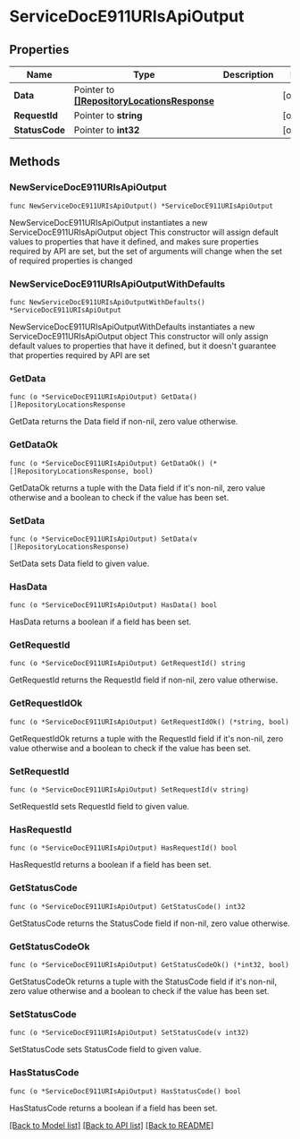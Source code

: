 # ServiceDocE911URIsApiOutput

## Properties

Name | Type | Description | Notes
------------ | ------------- | ------------- | -------------
**Data** | Pointer to [**[]RepositoryLocationsResponse**](RepositoryLocationsResponse.md) |  | [optional] 
**RequestId** | Pointer to **string** |  | [optional] 
**StatusCode** | Pointer to **int32** |  | [optional] 

## Methods

### NewServiceDocE911URIsApiOutput

`func NewServiceDocE911URIsApiOutput() *ServiceDocE911URIsApiOutput`

NewServiceDocE911URIsApiOutput instantiates a new ServiceDocE911URIsApiOutput object
This constructor will assign default values to properties that have it defined,
and makes sure properties required by API are set, but the set of arguments
will change when the set of required properties is changed

### NewServiceDocE911URIsApiOutputWithDefaults

`func NewServiceDocE911URIsApiOutputWithDefaults() *ServiceDocE911URIsApiOutput`

NewServiceDocE911URIsApiOutputWithDefaults instantiates a new ServiceDocE911URIsApiOutput object
This constructor will only assign default values to properties that have it defined,
but it doesn't guarantee that properties required by API are set

### GetData

`func (o *ServiceDocE911URIsApiOutput) GetData() []RepositoryLocationsResponse`

GetData returns the Data field if non-nil, zero value otherwise.

### GetDataOk

`func (o *ServiceDocE911URIsApiOutput) GetDataOk() (*[]RepositoryLocationsResponse, bool)`

GetDataOk returns a tuple with the Data field if it's non-nil, zero value otherwise
and a boolean to check if the value has been set.

### SetData

`func (o *ServiceDocE911URIsApiOutput) SetData(v []RepositoryLocationsResponse)`

SetData sets Data field to given value.

### HasData

`func (o *ServiceDocE911URIsApiOutput) HasData() bool`

HasData returns a boolean if a field has been set.

### GetRequestId

`func (o *ServiceDocE911URIsApiOutput) GetRequestId() string`

GetRequestId returns the RequestId field if non-nil, zero value otherwise.

### GetRequestIdOk

`func (o *ServiceDocE911URIsApiOutput) GetRequestIdOk() (*string, bool)`

GetRequestIdOk returns a tuple with the RequestId field if it's non-nil, zero value otherwise
and a boolean to check if the value has been set.

### SetRequestId

`func (o *ServiceDocE911URIsApiOutput) SetRequestId(v string)`

SetRequestId sets RequestId field to given value.

### HasRequestId

`func (o *ServiceDocE911URIsApiOutput) HasRequestId() bool`

HasRequestId returns a boolean if a field has been set.

### GetStatusCode

`func (o *ServiceDocE911URIsApiOutput) GetStatusCode() int32`

GetStatusCode returns the StatusCode field if non-nil, zero value otherwise.

### GetStatusCodeOk

`func (o *ServiceDocE911URIsApiOutput) GetStatusCodeOk() (*int32, bool)`

GetStatusCodeOk returns a tuple with the StatusCode field if it's non-nil, zero value otherwise
and a boolean to check if the value has been set.

### SetStatusCode

`func (o *ServiceDocE911URIsApiOutput) SetStatusCode(v int32)`

SetStatusCode sets StatusCode field to given value.

### HasStatusCode

`func (o *ServiceDocE911URIsApiOutput) HasStatusCode() bool`

HasStatusCode returns a boolean if a field has been set.


[[Back to Model list]](../README.md#documentation-for-models) [[Back to API list]](../README.md#documentation-for-api-endpoints) [[Back to README]](../README.md)


